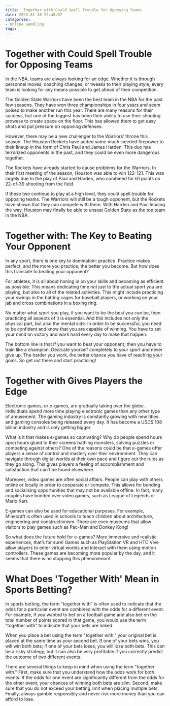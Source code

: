 ```yaml
---
title:  Together with Could Spell Trouble for Opposing Teams
date: 2023-01-30 22:45:07
categories:
- Online Gambling
tags:
---
```



#   Together with Could Spell Trouble for Opposing Teams

In the NBA, teams are always looking for an edge. Whether it is through personnel moves, coaching changes, or tweaks to their playing style, every team is looking for any means possible to get ahead of their competition.

The Golden State Warriors have been the best team in the NBA for the past few seasons. They have won three championships in four years and seem poised to make another run this year. There are many reasons for their success, but one of the biggest has been their ability to use their shooting prowess to create space on the floor. This has allowed them to get easy shots and put pressure on opposing defenses.

However, there may be a new challenger to the Warriors’ throne this season. The Houston Rockets have added some much-needed firepower to their lineup in the form of Chris Paul and James Harden. This duo has terrorized opponents in the past, and they could be even more dangerous together.

The Rockets have already started to cause problems for the Warriors. In their first meeting of the season, Houston was able to win 122-121. This was largely due to the play of Paul and Harden, who combined for 61 points on 22-of-39 shooting from the field.

If these two continue to play at a high level, they could spell trouble for opposing teams. The Warriors will still be a tough opponent, but the Rockets have shown that they can compete with them. With Harden and Paul leading the way, Houston may finally be able to unseat Golden State as the top team in the NBA.

#   Together with: The Key to Beating Your Opponent

In any sport, there is one key to domination: practice. Practice makes perfect, and the more you practice, the better you become. But how does this translate to beating your opponent?

For athletes, it is all about honing in on your skills and becoming as efficient as possible. This means dedicating time not just to the actual sport you are playing, but also to all of the related activities. This might include practicing your swings in the batting cages for baseball players, or working on your jab and cross combinations in a boxing ring.

No matter what sport you play, if you want to be the best you can be, then practicing all aspects of it is essential. And this includes not only the physical part, but also the mental side. In order to be successful, you need to be confident and know that you are capable of winning. You have to set your mind on victory and work hard every day to make that happen.

The bottom line is that if you want to beat your opponent, then you have to train like a champion. Dedicate yourself completely to your sport and never give up. The harder you work, the better chance you have of reaching your goals. So get out there and start practicing!

#   Together with Gives Players the Edge

Electronic games, or e-games, are gradually taking over the globe. Individuals spend more time playing electronic games than any other type of amusement. The gaming industry is constantly growing with new titles and gaming consoles being released every day. It has become a USD$ 108 billion industry and is only getting bigger.

What is it that makes e-games so captivating? Why do people spend hours upon hours glued to their screens battling monsters, solving puzzles or competing against others? One of the reasons could be that e-games offer players a sense of control and mastery over their environment. They can navigate through digital worlds at their own pace and figure out the rules as they go along. This gives players a feeling of accomplishment and satisfaction that can’t be found elsewhere.

Moreover, video games are often social affairs. People can play with others online or locally in order to cooperate or compete. This allows for bonding and socialising opportunities that may not be available offline. In fact, many couples have bonded over video games, such as League of Legends or Mario Kart.

E-games can also be used for educational purposes. For example, Minecraft is often used in schools to teach children about architecture, engineering and constructionism. There are even museums that allow visitors to play games such as Pac-Man and Donkey Kong!

So what does the future hold for e-games? More immersive and realistic experiences, that’s for sure! Games such as PlayStation VR and HTC Vive allow players to enter virtual worlds and interact with them using motion controllers. These games are becoming more popular by the day, and it seems that there is no stopping this phenomenon!

#   What Does 'Together With' Mean in Sports Betting?

In sports betting, the term "together with" is often used to indicate that the odds for a particular event are combined with the odds for a different event. For example, if you wanted to bet on a football game and also bet on the total number of points scored in that game, you would use the term "together with" to indicate that your bets are linked.

When you place a bet using the term "together with," your original bet is placed at the same time as your second bet. If one of your bets wins, you will win both bets; if one of your bets loses, you will lose both bets. This can be a risky strategy, but it can also be very profitable if you correctly predict the outcome of two different events.

There are several things to keep in mind when using the term "together with." First, make sure that you understand how the odds work for both events. If the odds for one event are significantly different from the odds for the other event, your chances of winning both bets are slim. Second, make sure that you do not exceed your betting limit when placing multiple bets. Finally, always gamble responsibly and never risk more money than you can afford to lose.